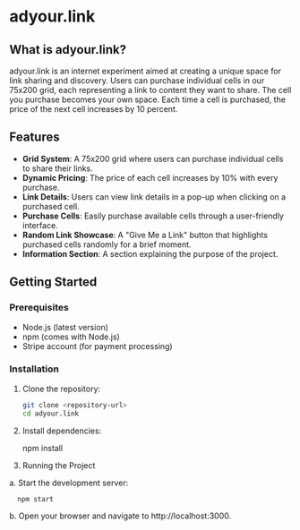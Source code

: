 # adyour.link

## What is adyour.link?

adyour.link is an internet experiment aimed at creating a unique space for link sharing and discovery. Users can purchase individual cells in our 75x200 grid, each representing a link to content they want to share. The cell you purchase becomes your own space. Each time a cell is purchased, the price of the next cell increases by 10 percent.

## Features

- **Grid System**: A 75x200 grid where users can purchase individual cells to share their links.
- **Dynamic Pricing**: The price of each cell increases by 10% with every purchase.
- **Link Details**: Users can view link details in a pop-up when clicking on a purchased cell.
- **Purchase Cells**: Easily purchase available cells through a user-friendly interface.
- **Random Link Showcase**: A "Give Me a Link" button that highlights purchased cells randomly for a brief moment.
- **Information Section**: A section explaining the purpose of the project.

## Getting Started

### Prerequisites

- Node.js (latest version)
- npm (comes with Node.js)
- Stripe account (for payment processing)

### Installation

1. Clone the repository:

   ```bash
   git clone <repository-url>
   cd adyour.link

2. Install dependencies:

    npm install

4. Running the Project

  a. Start the development server:

      npm start

  b. Open your browser and navigate to http://localhost:3000.

